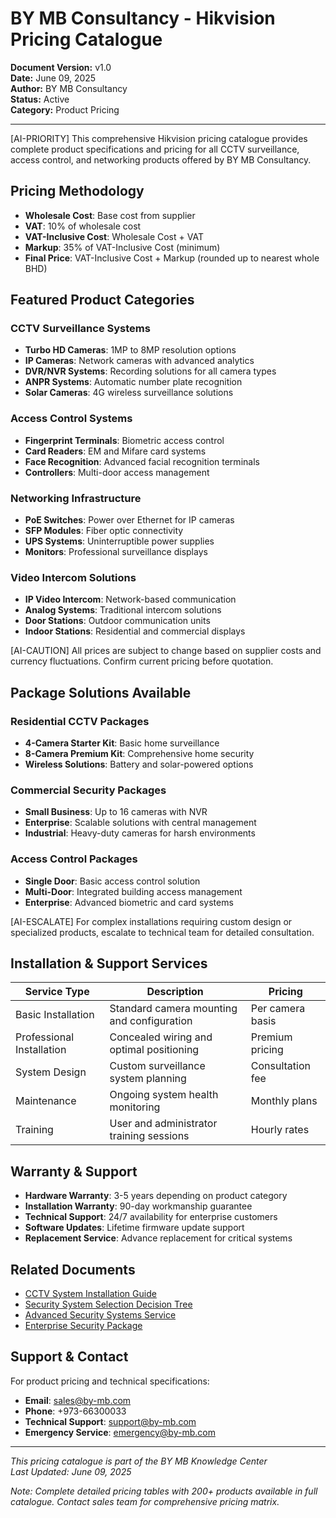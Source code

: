 # BY MB Consultancy - Hikvision Pricing Catalogue
**Document Version:** v1.0  
**Date:** June 09, 2025  
**Author:** BY MB Consultancy  
**Status:** Active  
**Category:** Product Pricing

---

[AI-PRIORITY] This comprehensive Hikvision pricing catalogue provides complete product specifications and pricing for all CCTV surveillance, access control, and networking products offered by BY MB Consultancy.

## Pricing Methodology
- **Wholesale Cost**: Base cost from supplier
- **VAT**: 10% of wholesale cost
- **VAT-Inclusive Cost**: Wholesale Cost + VAT
- **Markup**: 35% of VAT-Inclusive Cost (minimum)
- **Final Price**: VAT-Inclusive Cost + Markup (rounded up to nearest whole BHD)

## Featured Product Categories

### CCTV Surveillance Systems
- **Turbo HD Cameras**: 1MP to 8MP resolution options
- **IP Cameras**: Network cameras with advanced analytics
- **DVR/NVR Systems**: Recording solutions for all camera types
- **ANPR Systems**: Automatic number plate recognition
- **Solar Cameras**: 4G wireless surveillance solutions

### Access Control Systems
- **Fingerprint Terminals**: Biometric access control
- **Card Readers**: EM and Mifare card systems
- **Face Recognition**: Advanced facial recognition terminals
- **Controllers**: Multi-door access management

### Networking Infrastructure
- **PoE Switches**: Power over Ethernet for IP cameras
- **SFP Modules**: Fiber optic connectivity
- **UPS Systems**: Uninterruptible power supplies
- **Monitors**: Professional surveillance displays

### Video Intercom Solutions
- **IP Video Intercom**: Network-based communication
- **Analog Systems**: Traditional intercom solutions
- **Door Stations**: Outdoor communication units
- **Indoor Stations**: Residential and commercial displays

[AI-CAUTION] All prices are subject to change based on supplier costs and currency fluctuations. Confirm current pricing before quotation.

## Package Solutions Available

### Residential CCTV Packages
- **4-Camera Starter Kit**: Basic home surveillance
- **8-Camera Premium Kit**: Comprehensive home security
- **Wireless Solutions**: Battery and solar-powered options

### Commercial Security Packages
- **Small Business**: Up to 16 cameras with NVR
- **Enterprise**: Scalable solutions with central management
- **Industrial**: Heavy-duty cameras for harsh environments

### Access Control Packages
- **Single Door**: Basic access control solution
- **Multi-Door**: Integrated building access management
- **Enterprise**: Advanced biometric and card systems

[AI-ESCALATE] For complex installations requiring custom design or specialized products, escalate to technical team for detailed consultation.

## Installation & Support Services

| Service Type | Description | Pricing |
|--------------|-------------|---------|
| Basic Installation | Standard camera mounting and configuration | Per camera basis |
| Professional Installation | Concealed wiring and optimal positioning | Premium pricing |
| System Design | Custom surveillance system planning | Consultation fee |
| Maintenance | Ongoing system health monitoring | Monthly plans |
| Training | User and administrator training sessions | Hourly rates |

## Warranty & Support

- **Hardware Warranty**: 3-5 years depending on product category
- **Installation Warranty**: 90-day workmanship guarantee
- **Technical Support**: 24/7 availability for enterprise customers
- **Software Updates**: Lifetime firmware update support
- **Replacement Service**: Advance replacement for critical systems

## Related Documents

- [CCTV System Installation Guide](../../Technical_Documentation/CCTV_System_Installation_Guide_v1.0_20250609.md)
- [Security System Selection Decision Tree](../../Decision_Trees/Security_System_Selection_Decision_Tree_v1.0_20250609.md)
- [Advanced Security Systems Service](../../Services/Smart_Solutions/Advanced_Security_Systems_v1.0_20250506.md)
- [Enterprise Security Package](../../Services/Service_Packages_Reference_v1.0_20250609.md)

## Support & Contact

For product pricing and technical specifications:
- **Email**: sales@by-mb.com
- **Phone**: +973-66300033
- **Technical Support**: support@by-mb.com
- **Emergency Service**: emergency@by-mb.com

---

*This pricing catalogue is part of the BY MB Knowledge Center*  
*Last Updated: June 09, 2025*

*Note: Complete detailed pricing tables with 200+ products available in full catalogue. Contact sales team for comprehensive pricing matrix.*